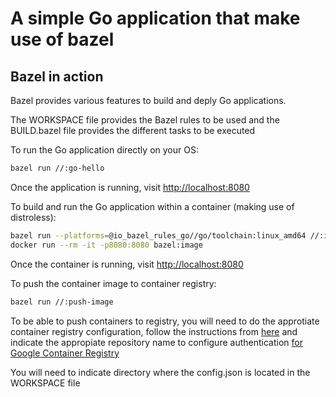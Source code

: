 # A simple Go application that make use of bazel

## Bazel in action

Bazel provides various features to build and deply Go applications.

The WORKSPACE file provides the Bazel rules to be used and the BUILD.bazel file provides the different tasks to be executed

To run the Go application directly on your OS:

```bash
bazel run //:go-hello
```
Once the application is running, visit [http://localhost:8080](http://localhost:8080)

To build and run the Go application within a container (making use of distroless):

```bash
bazel run --platforms=@io_bazel_rules_go//go/toolchain:linux_amd64 //:image
docker run --rm -it -p8080:8080 bazel:image
```
Once the container is running, visit [http://localhost:8080](http://localhost:8080)

To push the container image to container registry:

```bash
bazel run //:push-image
```

To be able to push containers to registry, you will need to do the approtiate container registry configuration, follow the instructions from [here](https://cloud.google.com/container-registry/docs/advanced-authentication#gcloud-helper) and indicate the appropiate repository name to configure authentication [for Google Container Registry](https://cloud.google.com/container-registry/docs)

You will need to indicate directory where the config.json is located in the WORKSPACE file
